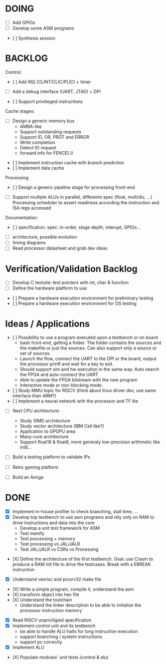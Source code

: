 # DOING

- [ ] Add GPIOs
- [ ] Develop some ASM programs
- [ ] Synthesis session

# BACKLOG

Control:
- [ ] Add IRQ (CLINT/CLIC/PLIC) + timer
- [ ] Add a debug interface (UART, JTAG) + DPI
- [ ] Support privilieged instructions

Cache stages:
- [ ] Design a generic memory bus
    - AMBA-like
    - Support outstanding requests
    - Support ID, OR, PROT and ERROR
    - Write completion
    - Detect IO request
    - forward info for FENCE(.i)
- [ ] Implement instruction cache with branch prediction
- [ ] Implement data cache

Processing:
- [ ] Design a generic pipeline stage for processing front-end
- [ ] Support multiple ALUs in parallel, differents spec (float, mult/div, ...)
      Processing scheduler to assert readiness according the instruction and
      ISA regs accessed

Documentation:
- [ ] specification: spec: in-order, stage depth, interupt, GPIOs...
- [ ] architecture, possible evolution
- [ ] timing diagrams
- [ ] Read processor datasheet and grab dev ideas

# Verification/Validation Backlog

- [ ] Develop C testuite: test pointers with int, char & function
- [ ] Define the hardware platform to use
- [ ] Prepare a hardware execution environment for preliminary testing
- [ ] Prepare a hardware execution environment for OS testing


# Ideas / Applications

- [ ] Possibility to use a program executed upon a testbench or on board
    - bash front-end, getting a folder. The folder contains the sources and
      the makefile or just the sources. Can also support only a source or set
      of sources.
    - Launch the flow, connect the UART to the DPI or the board, output the
      processor printf and wait for a key to exit.
    - Should support sim and hw execution in the same way. Auto search the FPGA
      and auto-connect the UART
    - Able to update the FPGA bitstream with the new program
    - Interactive mode or non-blocking mode.
- [ ] Study MMU topic for RISCV (think about linux driver dev, use same interface than ARM?)
- [ ] Implement a neural network with the processor and TF lite
- [ ] Next CPU architecture:
    - Study SIMD architecture
    - Study vector architecture (IBM Cell like?)
    - Application to GPGPU area
    - Many-core architecture
    - Support float16 & float8, more generaly low-precision arithmetic like int8...
- [ ] Build a testing platform to validate IPs
- [ ] Retro gaming platform
- [ ] Build an Amiga



# DONE

- [X] Implement in-house profiler to check branching, stall time, ...
- [X] Develop top testbench to use asm programs and rely only on RAM to drive
      instructions and data into the core
    - Develop a unit test framework for ASM
    - Test memfy
    - Test processing + memory
    - Test processing vs JAL/JALR
    - Test JAL/JALR vs CSRs vs Processing
- [X] Define the architecture of the first testbench. Goal: use C/asm to produce
      a RAM init file to drive the testcases. Break with a EBREAK instruction
- [X] Understand vexrisc and picorv32 make file
- [X] Write a simple program, compile it, understand the asm
- [X] transform object into hex file
- [X] Understand the toolchain
    - Understand the linker description to be able to initialize the processor instruction memory
- [X] Read RISCV unpriviligied specification
- [X] Implement control unit and its testbench
    - be able to handle ALU halts for long instruction execution
    - support branching / system instructions
    - support pc correctly
- [X] Implement ALU
- [X] Populate modules' unit tests (control & alu)
